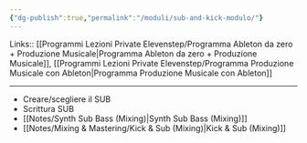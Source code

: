 ```yaml
---
{"dg-publish":true,"permalink":"/moduli/sub-and-kick-modulo/"}
---
```


Links:: [[Programmi Lezioni Private Elevenstep/Programma Ableton da zero + Produzione Musicale\|Programma Ableton da zero + Produzione Musicale]], [[Programmi Lezioni Private Elevenstep/Programma Produzione Musicale con Ableton\|Programma Produzione Musicale con Ableton]]

---

- Creare/scegliere il SUB
- Scrittura SUB
- [[Notes/Synth Sub Bass (Mixing)\|Synth Sub Bass (Mixing)]]
- [[Notes/Mixing & Mastering/Kick & Sub (Mixing)\|Kick & Sub (Mixing)]]






